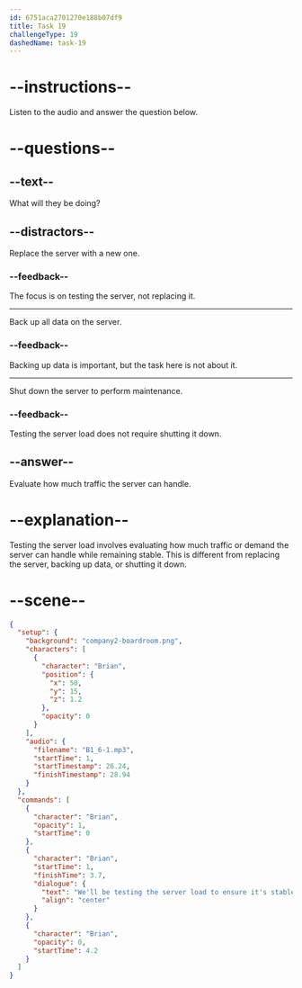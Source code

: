 ```yaml
---
id: 6751aca2701270e188b07df9
title: Task 19
challengeType: 19
dashedName: task-19
---
```


<!-- (Audio) Brian: We'll be testing the server load to ensure it's stable. -->

# --instructions--

Listen to the audio and answer the question below.

# --questions--

## --text--

What will they be doing?

## --distractors--

Replace the server with a new one.

### --feedback--

The focus is on testing the server, not replacing it.

---

Back up all data on the server.

### --feedback--

Backing up data is important, but the task here is not about it.

---

Shut down the server to perform maintenance.

### --feedback--

Testing the server load does not require shutting it down.

## --answer--

Evaluate how much traffic the server can handle.

# --explanation--

Testing the server load involves evaluating how much traffic or demand the server can handle while remaining stable. This is different from replacing the server, backing up data, or shutting it down.

# --scene--

```json
{
  "setup": {
    "background": "company2-boardroom.png",
    "characters": [
      {
        "character": "Brian",
        "position": {
          "x": 50,
          "y": 15,
          "z": 1.2
        },
        "opacity": 0
      }
    ],
    "audio": {
      "filename": "B1_6-1.mp3",
      "startTime": 1,
      "startTimestamp": 26.24,
      "finishTimestamp": 28.94
    }
  },
  "commands": [
    {
      "character": "Brian",
      "opacity": 1,
      "startTime": 0
    },
    {
      "character": "Brian",
      "startTime": 1,
      "finishTime": 3.7,
      "dialogue": {
        "text": "We'll be testing the server load to ensure it's stable.",
        "align": "center"
      }
    },
    {
      "character": "Brian",
      "opacity": 0,
      "startTime": 4.2
    }
  ]
}
```


